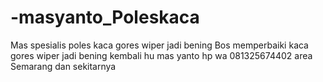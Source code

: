 # -masyanto_Poleskaca
Mas spesialis poles kaca gores wiper jadi bening Bos
memperbaiki kaca gores wiper jadi bening kembali hu mas yanto hp wa 081325674402 area Semarang dan sekitarnya 
